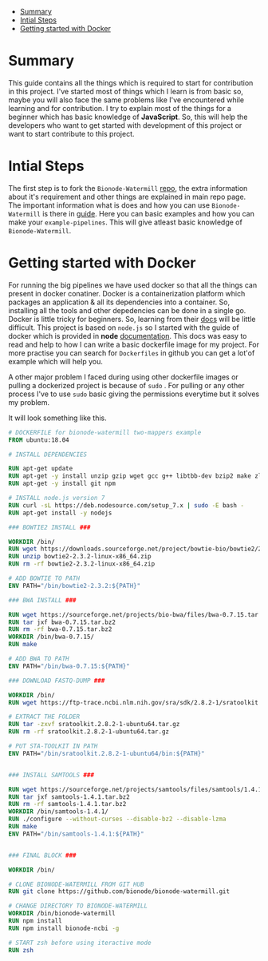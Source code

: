 - [Summary](#summary)
- [Intial Steps](#intial-steps)
- [Getting started with Docker](#getting-started-with-docker)




# Summary

This guide contains all the things which is required to start for contribution in this project. I've started most of things 
which I learn is from basic so, maybe you will also face the same problems like I've encountered while learning and for
contribution. I try to explain most of the things for a beginner which has basic knowledge of **JavaScript**. So, this will
help the developers who want to get started with development of this project or want to start contribute to this project.


# Intial Steps

The first step is to fork the `Bionode-Watermill` [repo](https://github.com/bionode/bionode-watermill), the extra information 
about it's requirement and other things are explained in main repo page. The important information what is does and how you
can use `Bionode-Watermill` is there in [guide](https://bionode.gitbooks.io/bionode-watermill/content/). Here you can basic examples and how you can make your `example-pipelines`. This will give atleast basic knowledge of `Bionode-Watermill`.


# Getting started with Docker
 
 
For running the big pipelines we have used docker so that all the things can present in docker conatiner. Docker is a 
containerization platform which packages an application & all its dependencies into a container. So, installing all the tools
and other depedencies can be done in a single go. Docker is little tricky for beginners. So, learning from their [docs](https://docs.docker.com/)
will be little difficult. This project is based on `node.js` so I started with the guide of docker which is provided in 
**node** [documentation](https://nodejs.org/en/docs/guides/nodejs-docker-webapp/). This docs was easy to read and help to 
how I can write a basic dockerfile image for my project. For more practise you can search for `Dockerfiles` in github you can
get a lot'of example which will help you.

A other major problem I faced during using other dockerfile images or pulling a dockerized project is because of `sudo` .
For pulling or any other process I've to use `sudo` basic giving the permissions everytime but it solves my problem.

It will look something like this.

```dockerfile
# DOCKERFILE for bionode-watermill two-mappers example
FROM ubuntu:18.04

# INSTALL DEPENDENCIES

RUN apt-get update
RUN apt-get -y install unzip gzip wget gcc g++ libtbb-dev bzip2 make zlib1g-dev sudo curl zsh
RUN apt-get -y install git npm

# INSTALL node.js version 7
RUN curl -sL https://deb.nodesource.com/setup_7.x | sudo -E bash -
RUN apt-get install -y nodejs

### BOWTIE2 INSTALL ###

WORKDIR /bin/
RUN wget https://downloads.sourceforge.net/project/bowtie-bio/bowtie2/2.3.2/bowtie2-2.3.2-linux-x86_64.zip
RUN unzip bowtie2-2.3.2-linux-x86_64.zip
RUN rm -rf bowtie2-2.3.2-linux-x86_64.zip

# ADD BOWTIE TO PATH
ENV PATH="/bin/bowtie2-2.3.2:${PATH}"

### BWA INSTALL ###

RUN wget https://sourceforge.net/projects/bio-bwa/files/bwa-0.7.15.tar.bz2
RUN tar jxf bwa-0.7.15.tar.bz2
RUN rm -rf bwa-0.7.15.tar.bz2
WORKDIR /bin/bwa-0.7.15/
RUN make

# ADD BWA TO PATH
ENV PATH="/bin/bwa-0.7.15:${PATH}"

### DOWNLOAD FASTQ-DUMP ###

WORKDIR /bin/
RUN wget https://ftp-trace.ncbi.nlm.nih.gov/sra/sdk/2.8.2-1/sratoolkit.2.8.2-1-ubuntu64.tar.gz

# EXTRACT THE FOLDER
RUN tar -zxvf sratoolkit.2.8.2-1-ubuntu64.tar.gz
RUN rm -rf sratoolkit.2.8.2-1-ubuntu64.tar.gz

# PUT STA-TOOLKIT IN PATH
ENV PATH="/bin/sratoolkit.2.8.2-1-ubuntu64/bin:${PATH}"


### INSTALL SAMTOOLS ###

RUN wget https://sourceforge.net/projects/samtools/files/samtools/1.4.1/samtools-1.4.1.tar.bz2
RUN tar jxf samtools-1.4.1.tar.bz2
RUN rm -rf samtools-1.4.1.tar.bz2
WORKDIR /bin/samtools-1.4.1/
RUN ./configure --without-curses --disable-bz2 --disable-lzma
RUN make
ENV PATH="/bin/samtools-1.4.1:${PATH}"


### FINAL BLOCK ###

WORKDIR /bin/

# CLONE BIONODE-WATERMILL FROM GIT HUB
RUN git clone https://github.com/bionode/bionode-watermill.git

# CHANGE DIRECTORY TO BIONODE-WATERMILL
WORKDIR /bin/bionode-watermill
RUN npm install
RUN npm install bionode-ncbi -g

# START zsh before using iteractive mode
RUN zsh
```
